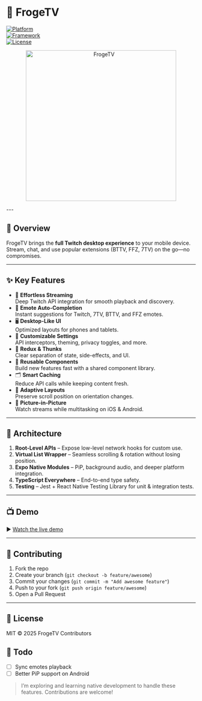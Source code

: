 # 🐸 FrogeTV

[![Platform](https://img.shields.io/badge/platform-iOS%20%26%20Android-blue)](https://expo.dev/)  
[![Framework](https://img.shields.io/badge/framework-React%20Native-61DAFB)](https://reactnative.dev/)  
[![License](https://img.shields.io/badge/license-MIT-green)](/LICENSE)

<p align="center">
  <img
    src="https://israel-portfolio.com/assets/FrogeTV-IF_VaJ0I.png"
    alt="FrogeTV"
    width="400"
  />
</p>
---

## 🚀 Overview

FrogeTV brings the **full Twitch desktop experience** to your mobile device.  
Stream, chat, and use popular extensions (BTTV, FFZ, 7TV) on the go—no compromises.

---

## ✨ Key Features

- 🎥 **Effortless Streaming**  
  Deep Twitch API integration for smooth playback and discovery.  
- 💬 **Emote Auto-Completion**  
  Instant suggestions for Twitch, 7TV, BTTV, and FFZ emotes.  
- 🖥️ **Desktop-Like UI**  
  Optimized layouts for phones and tablets.  
- 🔧 **Customizable Settings**  
  API interceptors, theming, privacy toggles, and more.  
- 🔄 **Redux & Thunks**  
  Clear separation of state, side-effects, and UI.  
- 🔁 **Reusable Components**  
  Build new features fast with a shared component library.  
- 🗂️ **Smart Caching**  
  Reduce API calls while keeping content fresh.  
- 📐 **Adaptive Layouts**  
  Preserve scroll position on orientation changes.  
- 🔳 **Picture-in-Picture**  
  Watch streams while multitasking on iOS & Android.

---

## 🎨 Architecture

1. **Root-Level APIs** – Expose low-level network hooks for custom use.  
2. **Virtual List Wrapper** – Seamless scrolling & rotation without losing position.  
3. **Expo Native Modules** – PiP, background audio, and deeper platform integration.  
4. **TypeScript Everywhere** – End-to-end type safety.  
5. **Testing** – Jest + React Native Testing Library for unit & integration tests.

---

## 📺 Demo

▶️ [Watch the live demo](https://www.youtube.com/watch?v=MgvPfFEubTA)

---

## 🤝 Contributing

1. Fork the repo  
2. Create your branch (`git checkout -b feature/awesome`)  
3. Commit your changes (`git commit -m "Add awesome feature"`)  
4. Push to your fork (`git push origin feature/awesome`)  
5. Open a Pull Request

---

## 📄 License

MIT © 2025 FrogeTV Contributors

## 📝 Todo

- [ ] Sync emotes playback  
- [ ] Better PiP support on Android  

> I’m exploring and learning native development to handle these features. Contributions are welcome!